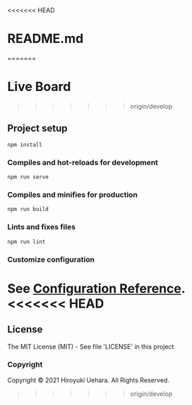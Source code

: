 <<<<<<< HEAD
# README.md
=======
# Live Board
>>>>>>> origin/develop

## Project setup

```
npm install
```

### Compiles and hot-reloads for development

```
npm run serve
```

### Compiles and minifies for production

```
npm run build
```

### Lints and fixes files

```
npm run lint
```

### Customize configuration

See [Configuration Reference](https://cli.vuejs.org/config/).
<<<<<<< HEAD
=======


## License

The MIT License (MIT) - See file 'LICENSE' in this project

### Copyright

Copyright © 2021 Hiroyuki Uehara. All Rights Reserved.
>>>>>>> origin/develop
